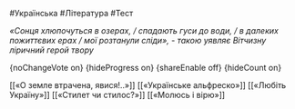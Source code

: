 #Українська #Література #Тест

*«Сонця хлюпочуться в озерах, / спадають гуси до води, / в далеких пожиттєвих ерах / мої розтанули сліди», - такою уявляє Вітчизну ліричний герой твору*

{noChangeVote on}
{hideProgress on}
{shareEnable off}
{hideCount on}

[[«О земле втрачена, явися!..»]]
[[«Українське альфреско»]]
[[«Любіть Україну»]]
[[«Стилет чи стилос?»]]
[[«Молюсь і вірю»]]
